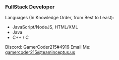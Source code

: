 ### FullStack Developer

Languages (In Knowledge Order, from Best to Least):
- JavaScript/NodeJS, HTML/XML
- Java
- C++ / C

Discord: GamerCoder215#4916
Email Me: gamercoder215@teaminceptus.us
